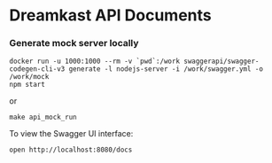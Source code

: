 Dreamkast API Documents
=======================

### Generate mock server locally

```
docker run -u 1000:1000 --rm -v `pwd`:/work swaggerapi/swagger-codegen-cli-v3 generate -l nodejs-server -i /work/swagger.yml -o /work/mock
npm start
```

or

```
make api_mock_run
```

To view the Swagger UI interface:

```
open http://localhost:8080/docs
```